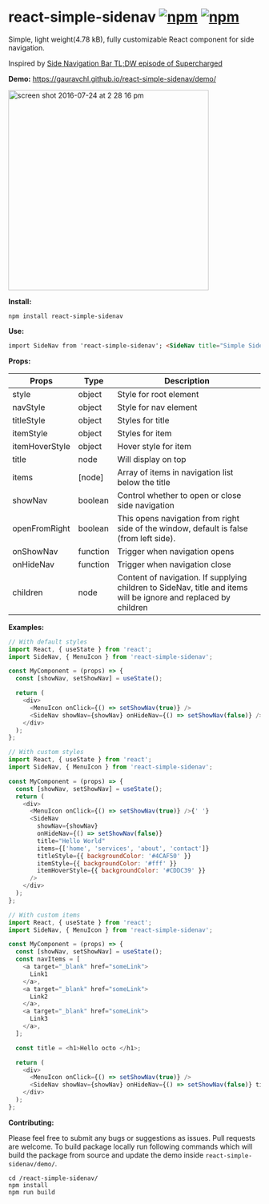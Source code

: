 # react-simple-sidenav [![npm](https://img.shields.io/npm/v/react-simple-sidenav.svg?maxAge=000)](https://www.npmjs.com/package/react-simple-sidenav) [![npm](https://img.shields.io/npm/dm/react-simple-sidenav.svg?maxAge=000)](https://www.npmjs.com/package/react-simple-sidenav)

Simple, light weight(4.78 kB), fully customizable React component for side navigation.

Inspired by [Side Navigation Bar TL;DW episode of Supercharged](https://youtu.be/Mhnj3PiPnZw)

**Demo:** https://gauravchl.github.io/react-simple-sidenav/demo/

<img width="400" alt="screen shot 2016-07-24 at 2 28 16 pm" src="https://cloud.githubusercontent.com/assets/3471415/17082916/f53e196e-51ab-11e6-84bc-9fc36068c42e.png">

**Install:**

```
npm install react-simple-sidenav
```

**Use:**

```html
import SideNav from 'react-simple-sidenav'; <SideNav title="Simple Sidenav" items={['Item 1', 'Item 2']} />
```

**Props:**

| Props          | Type     | Description                                                                                                      |
| -------------- | -------- | ---------------------------------------------------------------------------------------------------------------- |
| style          | object   | Style for root element                                                                                           |
| navStyle       | object   | Style for nav element                                                                                            |
| titleStyle     | object   | Styles for title                                                                                                 |
| itemStyle      | object   | Styles for item                                                                                                  |
| itemHoverStyle | object   | Hover style for item                                                                                             |
| title          | node     | Will display on top                                                                                              |
| items          | [node]   | Array of items in navigation list below the title                                                                |
| showNav        | boolean  | Control whether to open or close side navigation                                                                 |
| openFromRight  | boolean  | This opens navigation from right side of the window, default is false (from left side).                          |
| onShowNav      | function | Trigger when navigation opens                                                                                    |
| onHideNav      | function | Trigger when navigation close                                                                                    |
| children       | node     | Content of navigation. If supplying children to SideNav, title and items will be ignore and replaced by children |

**Examples:**

```javascript
// With default styles
import React, { useState } from 'react';
import SideNav, { MenuIcon } from 'react-simple-sidenav';

const MyComponent = (props) => {
  const [showNav, setShowNav] = useState();

  return (
    <div>
      <MenuIcon onClick={() => setShowNav(true)} />
      <SideNav showNav={showNav} onHideNav={() => setShowNav(false)} />
    </div>
  );
};
```

```javascript
// With custom styles
import React, { useState } from 'react';
import SideNav, { MenuIcon } from 'react-simple-sidenav';

const MyComponent = (props) => {
  const [showNav, setShowNav] = useState();
  return (
    <div>
      <MenuIcon onClick={() => setShowNav(true)} />{' '}
      <SideNav
        showNav={showNav}
        onHideNav={() => setShowNav(false)}
        title="Hello World"
        items={['home', 'services', 'about', 'contact']}
        titleStyle={{ backgroundColor: '#4CAF50' }}
        itemStyle={{ backgroundColor: '#fff' }}
        itemHoverStyle={{ backgroundColor: '#CDDC39' }}
      />
    </div>
  );
};
```

```javascript
// With custom items
import React, { useState } from 'react';
import SideNav, { MenuIcon } from 'react-simple-sidenav';

const MyComponent = (props) => {
  const [showNav, setShowNav] = useState();
  const navItems = [
    <a target="_blank" href="someLink">
      Link1
    </a>,
    <a target="_blank" href="someLink">
      Link2
    </a>,
    <a target="_blank" href="someLink">
      Link3
    </a>,
  ];

  const title = <h1>Hello octo </h1>;

  return (
    <div>
      <MenuIcon onClick={() => setShowNav(true)} />
      <SideNav showNav={showNav} onHideNav={() => setShowNav(false)} title={title} items={navItems} />
    </div>
  );
};
```

**Contributing:**

Please feel free to submit any bugs or suggestions as issues. Pull requests are welcome.
To build package locally run following commands which will build the package from source and update the demo inside `react-simple-sidenav/demo/`.

```
cd /react-simple-sidenav/
npm install
npm run build
```
